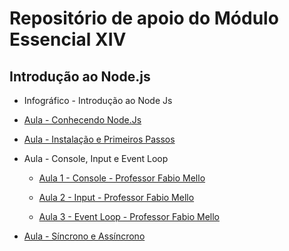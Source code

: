 # Repositório de apoio do Módulo Essencial XIV

## Introdução ao Node.js

- Infográfico - Introdução ao Node Js

- [Aula - Conhecendo Node.Js](https://www.youtube.com/watch?v=X3Gwq9denR0)

- [Aula - Instalação e Primeiros Passos](https://www.youtube.com/watch?v=k6LR9MHaqos)

- Aula - Console, Input e Event Loop
  
  - [Aula 1 - Console - Professor Fabio Mello](https://www.youtube.com/watch?v=Yz6FLn8l0jw)
  
  - [Aula 2 - Input - Professor Fabio Mello](https://www.youtube.com/watch?v=hs4FeFSJcQM)
  
  - [Aula 3 - Event Loop - Professor Fabio Mello](https://www.youtube.com/watch?v=tfmFP60U0as)

- [Aula - Síncrono e Assíncrono](https://www.youtube.com/watch?v=A_RMx7obeuk)
